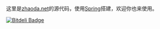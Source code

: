 这里是[zhaoda.net](http://zhaoda.net)的源代码，使用[Spring](https://github.com/zhaoda/spring)搭建，欢迎你也来使用。

[![Bitdeli Badge](https://d2weczhvl823v0.cloudfront.net/zhaoda/zhaoda.github.io/trend.png)](https://bitdeli.com/free "Bitdeli Badge")

